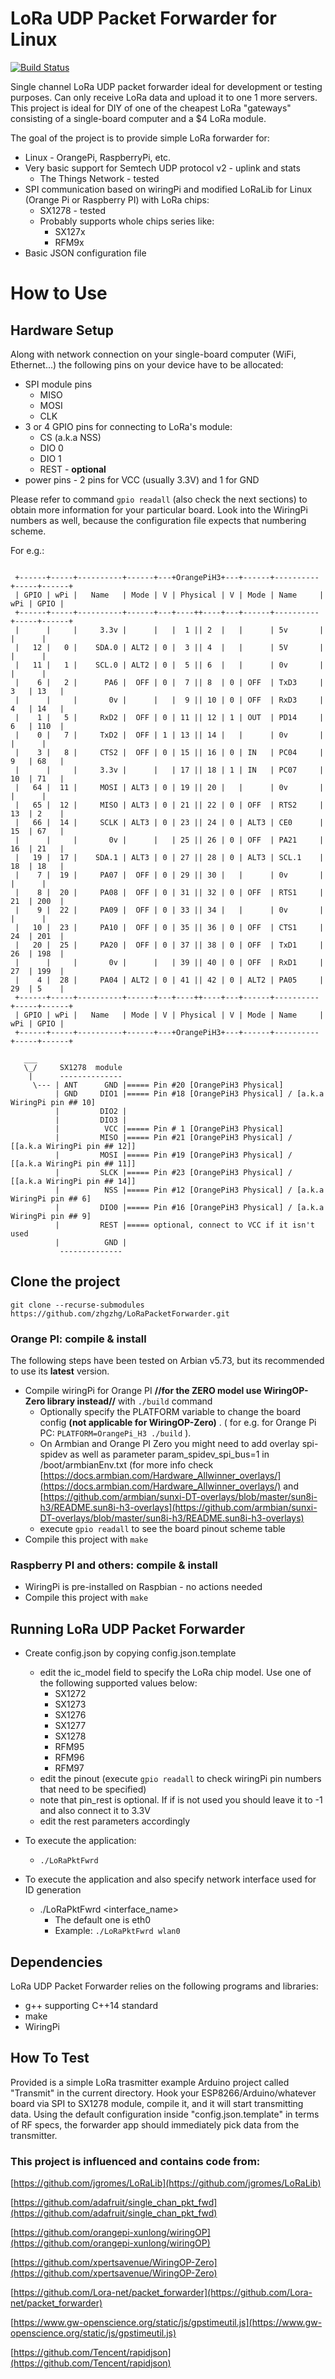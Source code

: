 LoRa UDP Packet Forwarder for Linux
===================================

[![Build Status](https://travis-ci.com/zhgzhg/LoRaPacketForwarder.svg?branch=master)](https://travis-ci.com/zhgzhg/LoRaPacketForwarder)

Single channel LoRa UDP packet forwarder ideal for development or
testing purposes. Can only receive LoRa data and upload it to one 1 more
servers. 
This project is ideal for DIY of one of the cheapest LoRa "gateways"
consisting of a single-board computer and a $4 LoRa module.

The goal of the project is to provide simple LoRa forwarder for:

* Linux - OrangePi, RaspberryPi, etc.
* Very basic support for Semtech UDP protocol v2 - uplink and stats
    * The Things Network - tested
* SPI communication based on wiringPi and modified LoRaLib for Linux (Orange Pi or Raspberry PI) with LoRa chips:
    * SX1278 - tested
    * Probably supports whole chips series like:
        * SX127x 
        * RFM9x 
* Basic JSON configuration file

How to Use
==========

## Hardware Setup

Along with network connection on your single-board computer (WiFi,
Ethernet...) the following pins on your device have to be allocated:

* SPI module pins
    * MISO
    * MOSI
    * CLK
* 3 or 4 GPIO pins for connecting to LoRa's module:
    * CS (a.k.a NSS)
    * DIO 0
    * DIO 1
    * REST - **optional**
* power pins - 2 pins for VCC (usually 3.3V) and 1 for GND

Please refer to command `gpio readall` (also check the next sections) to
obtain more information for your particular board. Look into the WiringPi
numbers as well, because the configuration file expects that numbering
scheme.

For e.g.:

```

 +------+-----+----------+------+---+OrangePiH3+---+------+----------+-----+------+
 | GPIO | wPi |   Name   | Mode | V | Physical | V | Mode | Name     | wPi | GPIO |
 +------+-----+----------+------+---+----++----+---+------+----------+-----+------+
 |      |     |     3.3v |      |   |  1 || 2  |   |      | 5v       |     |      |
 |   12 |   0 |    SDA.0 | ALT2 | 0 |  3 || 4  |   |      | 5V       |     |      |
 |   11 |   1 |    SCL.0 | ALT2 | 0 |  5 || 6  |   |      | 0v       |     |      |
 |    6 |   2 |      PA6 |  OFF | 0 |  7 || 8  | 0 | OFF  | TxD3     | 3   | 13   |
 |      |     |       0v |      |   |  9 || 10 | 0 | OFF  | RxD3     | 4   | 14   |
 |    1 |   5 |     RxD2 |  OFF | 0 | 11 || 12 | 1 | OUT  | PD14     | 6   | 110  |
 |    0 |   7 |     TxD2 |  OFF | 1 | 13 || 14 |   |      | 0v       |     |      |
 |    3 |   8 |     CTS2 |  OFF | 0 | 15 || 16 | 0 | IN   | PC04     | 9   | 68   |
 |      |     |     3.3v |      |   | 17 || 18 | 1 | IN   | PC07     | 10  | 71   |
 |   64 |  11 |     MOSI | ALT3 | 0 | 19 || 20 |   |      | 0v       |     |      |
 |   65 |  12 |     MISO | ALT3 | 0 | 21 || 22 | 0 | OFF  | RTS2     | 13  | 2    |
 |   66 |  14 |     SCLK | ALT3 | 0 | 23 || 24 | 0 | ALT3 | CE0      | 15  | 67   |
 |      |     |       0v |      |   | 25 || 26 | 0 | OFF  | PA21     | 16  | 21   |
 |   19 |  17 |    SDA.1 | ALT3 | 0 | 27 || 28 | 0 | ALT3 | SCL.1    | 18  | 18   |
 |    7 |  19 |     PA07 |  OFF | 0 | 29 || 30 |   |      | 0v       |     |      |
 |    8 |  20 |     PA08 |  OFF | 0 | 31 || 32 | 0 | OFF  | RTS1     | 21  | 200  |
 |    9 |  22 |     PA09 |  OFF | 0 | 33 || 34 |   |      | 0v       |     |      |
 |   10 |  23 |     PA10 |  OFF | 0 | 35 || 36 | 0 | OFF  | CTS1     | 24  | 201  |
 |   20 |  25 |     PA20 |  OFF | 0 | 37 || 38 | 0 | OFF  | TxD1     | 26  | 198  |
 |      |     |       0v |      |   | 39 || 40 | 0 | OFF  | RxD1     | 27  | 199  |
 |    4 |  28 |     PA04 | ALT2 | 0 | 41 || 42 | 0 | ALT2 | PA05     | 29  | 5    |
 +------+-----+----------+------+---+----++----+---+------+----------+-----+------+
 | GPIO | wPi |   Name   | Mode | V | Physical | V | Mode | Name     | wPi | GPIO |
 +------+-----+----------+------+---+OrangePiH3+---+------+----------+-----+------+

   ___
   \_/     SX1278  module
    |      --------------
     \--- | ANT      GND |===== Pin #20 [OrangePiH3 Physical]
          | GND     DIO1 |===== Pin #18 [OrangePiH3 Physical] / [a.k.a WiringPi pin ## 10]
          |         DIO2 |
          |         DIO3 |
          |          VCC |===== Pin # 1 [OrangePiH3 Physical]
          |         MISO |===== Pin #21 [OrangePiH3 Physical] / [[a.k.a WiringPi pin ## 12]]
          |         MOSI |===== Pin #19 [OrangePiH3 Physical] / [[a.k.a WiringPi pin ## 11]]
          |         SLCK |===== Pin #23 [OrangePiH3 Physical] / [[a.k.a WiringPi pin ## 14]]
          |          NSS |===== Pin #12 [OrangePiH3 Physical] / [a.k.a WiringPi pin ## 6]
          |         DIO0 |===== Pin #16 [OrangePiH3 Physical] / [a.k.a WiringPi pin ## 9]
          |         REST |===== optional, connect to VCC if it isn't used  
          |          GND |
           --------------

```


## Clone the project
`git clone --recurse-submodules https://github.com/zhgzhg/LoRaPacketForwarder.git`


### Orange PI: compile & install

The following steps have been tested on Arbian v5.73, but its recommended to use its **latest** version.

* Compile wiringPi for Orange PI **//for the ZERO model use WiringOP-Zero library instead//** with `./build` command
    * Optionally specify the PLATFORM variable to change the board config **(not applicable for WiringOP-Zero)** . ( for e.g. for Orange Pi PC: `PLATFORM=OrangePi_H3 ./build` ).
    * On Armbian and Orange PI Zero you might need to add overlay spi-spidev as well as parameter param_spidev_spi_bus=1 in /boot/armbianEnv.txt (for more info check [https://docs.armbian.com/Hardware_Allwinner_overlays/](https://docs.armbian.com/Hardware_Allwinner_overlays/) and [https://github.com/armbian/sunxi-DT-overlays/blob/master/sun8i-h3/README.sun8i-h3-overlays](https://github.com/armbian/sunxi-DT-overlays/blob/master/sun8i-h3/README.sun8i-h3-overlays)
    * execute `gpio readall` to see the board pinout scheme table
* Compile this project with `make`


### Raspberry PI and others: compile & install

* WiringPi is pre-installed on Raspbian - no actions needed
* Compile this project with `make`


## Running LoRa UDP Packet Forwarder

* Create config.json by copying config.json.template
    * edit the ic_model field to specify the LoRa chip model. Use one of the following supported values below:
        * SX1272
        * SX1273
        * SX1276
        * SX1277
        * SX1278
        * RFM95
        * RFM96
        * RFM97
    * edit the pinout (execute `gpio readall` to check wiringPi pin numbers that need to be specified)
    * note that pin_rest is optional. If if is not used you should leave it to -1 and also connect it to 3.3V
    * edit the rest parameters accordingly

* To execute the application:
    * `./LoRaPktFwrd`

* To execute the application and also specify network interface used for ID generation
    * ./LoRaPktFwrd <interface_name>
        * The default one is eth0
        * Example: `./LoRaPktFwrd wlan0`
        

## Dependencies

LoRa UDP Packet Forwarder relies on the following programs and libraries:

* g++ supporting C++14 standard
* make
* WiringPi


## How To Test

Provided is a simple LoRa trasmitter example Arduino project called
"Transmit" in the current directory. Hook your ESP8266/Arduino/whatever 
board via SPI to SX1278 module, compile it, and it will start
transmitting data. Using the default configuration inside
"config.json.template" in terms of RF specs, the forwarder app should
immediately pick data from the transmitter.


### This project is influenced and contains code from:

[https://github.com/jgromes/LoRaLib](https://github.com/jgromes/LoRaLib)

[https://github.com/adafruit/single_chan_pkt_fwd](https://github.com/adafruit/single_chan_pkt_fwd)

[https://github.com/orangepi-xunlong/wiringOP](https://github.com/orangepi-xunlong/wiringOP)

[https://github.com/xpertsavenue/WiringOP-Zero](https://github.com/xpertsavenue/WiringOP-Zero)

[https://github.com/Lora-net/packet_forwarder](https://github.com/Lora-net/packet_forwarder)

[https://www.gw-openscience.org/static/js/gpstimeutil.js](https://www.gw-openscience.org/static/js/gpstimeutil.js)

[https://github.com/Tencent/rapidjson](https://github.com/Tencent/rapidjson)
